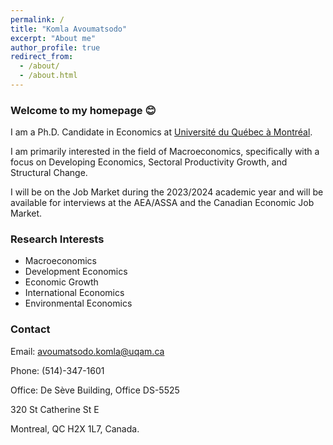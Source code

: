 ```yaml
---
permalink: /
title: "Komla Avoumatsodo"
excerpt: "About me"
author_profile: true
redirect_from: 
  - /about/
  - /about.html
---
```

### Welcome to my homepage 😊
 I am a Ph.D. Candidate in Economics at [Université du Québec à Montréal](https://economie.esg.uqam.ca/en/). 
 
 I am primarily interested in the field of Macroeconomics, specifically with a focus on Developing Economics, Sectoral Productivity Growth, and Structural Change.
 
 I will be on the Job Market during the 2023/2024 academic year and will be available for interviews at the AEA/ASSA and the Canadian Economic Job Market.
 <!-- My [job market paper]() explores ... -->
### Research Interests
* Macroeconomics
* Development Economics
* Economic Growth
* International Economics
* Environmental Economics

### Contact
Email: [avoumatsodo.komla@uqam.ca](avoumatsodo.komla@uqam.ca)

Phone: (514)-347-1601

Office: De Sève Building, Office DS-5525

320 St Catherine St E

Montreal, QC H2X 1L7, Canada.

